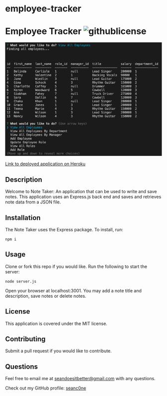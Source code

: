 # employee-tracker

# Employee Tracker ![githublicense](https://img.shields.io/badge/license-MIT-blue.svg)

[![ScreenShot](screenshot.png)](https://lit-reef-93078.herokuapp.com/)

[Link to deployed application on Heroku](https://lit-reef-93078.herokuapp.com/)

## Description

Welcome to Note Taker: An application that can be used to write and save notes. This application uses an Express.js back end and saves and retrieves note data from a JSON file.


## Installation

The Note Taker uses the Express package. To install, run: 

```
npm i
```

## Usage

Clone or fork this repo if you would like. Run the following to start the server:
```
node server.js
```
Open your browser at localhost:3001. You may add a note title and description, save notes or delete notes.

## License

This application is covered under the MIT license.

## Contributing

Submit a pull request if you would like to contribute.

## Questions
Feel free to email me at seandoesitbetter@gmail.com with any questions.

Check out my GitHub profile: [seanc0ne](https://www.github.com/seanc0ne)
